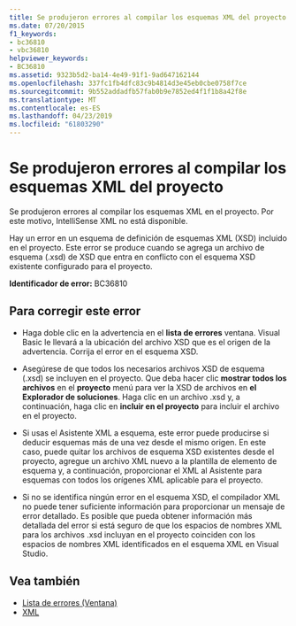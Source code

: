 ```yaml
---
title: Se produjeron errores al compilar los esquemas XML del proyecto
ms.date: 07/20/2015
f1_keywords:
- bc36810
- vbc36810
helpviewer_keywords:
- BC36810
ms.assetid: 9323b5d2-ba14-4e49-91f1-9ad647162144
ms.openlocfilehash: 337fc1fb4dfc83c9b4814d3e45eb0cbe0758f7ce
ms.sourcegitcommit: 9b552addadfb57fab0b9e7852ed4f1f1b8a42f8e
ms.translationtype: MT
ms.contentlocale: es-ES
ms.lasthandoff: 04/23/2019
ms.locfileid: "61803290"
---
```

# <a name="errors-occurred-while-compiling-the-xml-schemas-in-the-project"></a>Se produjeron errores al compilar los esquemas XML del proyecto
Se produjeron errores al compilar los esquemas XML en el proyecto. Por este motivo, IntelliSense XML no está disponible.  
  
 Hay un error en un esquema de definición de esquemas XML (XSD) incluido en el proyecto. Este error se produce cuando se agrega un archivo de esquema (.xsd) de XSD que entra en conflicto con el esquema XSD existente configurado para el proyecto.  
  
 **Identificador de error:** BC36810  
  
## <a name="to-correct-this-error"></a>Para corregir este error  
  
-   Haga doble clic en la advertencia en el **lista de errores** ventana. Visual Basic le llevará a la ubicación del archivo XSD que es el origen de la advertencia. Corrija el error en el esquema XSD.  
  
-   Asegúrese de que todos los necesarios archivos XSD de esquema (.xsd) se incluyen en el proyecto. Que deba hacer clic **mostrar todos los archivos** en el **proyecto** menú para ver la XSD de archivos en **el Explorador de soluciones**. Haga clic en un archivo .xsd y, a continuación, haga clic en **incluir en el proyecto** para incluir el archivo en el proyecto.  
  
-   Si usas el Asistente XML a esquema, este error puede producirse si deducir esquemas más de una vez desde el mismo origen. En este caso, puede quitar los archivos de esquema XSD existentes desde el proyecto, agregue un archivo XML nuevo a la plantilla de elemento de esquema y, a continuación, proporcionar el XML al Asistente para esquemas con todos los orígenes XML aplicable para el proyecto.  
  
-   Si no se identifica ningún error en el esquema XSD, el compilador XML no puede tener suficiente información para proporcionar un mensaje de error detallado. Es posible que pueda obtener información más detallada del error si está seguro de que los espacios de nombres XML para los archivos .xsd incluyan en el proyecto coinciden con los espacios de nombres XML identificados en el esquema XML en Visual Studio.  
  
## <a name="see-also"></a>Vea también

- [Lista de errores (Ventana)](/visualstudio/ide/reference/error-list-window)
- [XML](../../../visual-basic/programming-guide/language-features/xml/index.md)
